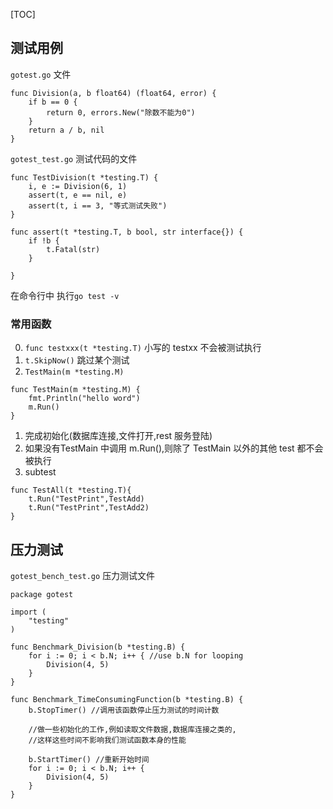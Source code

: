 
[TOC]

## 测试用例
`gotest.go` 文件
```
func Division(a, b float64) (float64, error) {
	if b == 0 {
		return 0, errors.New("除数不能为0")
	}
	return a / b, nil
}
```
`gotest_test.go` 测试代码的文件
```
func TestDivision(t *testing.T) {
	i, e := Division(6, 1)
	assert(t, e == nil, e)
	assert(t, i == 3, "等式测试失败")
}

func assert(t *testing.T, b bool, str interface{}) {
	if !b {
		t.Fatal(str)
	}

}
```
在命令行中 执行`go test -v` 

### 常用函数
0. `func testxxx(t *testing.T)`  小写的 testxx 不会被测试执行
1. `t.SkipNow()`  跳过某个测试
2. `TestMain(m *testing.M)` 
```
func TestMain(m *testing.M) {
	fmt.Println("hello word")
	m.Run()
}
```
1. 完成初始化(数据库连接,文件打开,rest 服务登陆)
2. 如果没有TestMain 中调用 m.Run(),则除了 TestMain 以外的其他 test 都不会被执行
3. subtest
```
func TestAll(t *testing.T){
	t.Run("TestPrint",TestAdd)
	t.Run("TestPrint",TestAdd2)
}
```

## 压力测试
`gotest_bench_test.go` 压力测试文件
```
package gotest

import (
	"testing"
)

func Benchmark_Division(b *testing.B) {
	for i := 0; i < b.N; i++ { //use b.N for looping
		Division(4, 5)
	}
}

func Benchmark_TimeConsumingFunction(b *testing.B) {
	b.StopTimer() //调用该函数停止压力测试的时间计数

	//做一些初始化的工作,例如读取文件数据,数据库连接之类的,
	//这样这些时间不影响我们测试函数本身的性能

	b.StartTimer() //重新开始时间
	for i := 0; i < b.N; i++ {
		Division(4, 5)
	}
}
```
